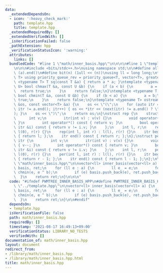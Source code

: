 ```yaml
---
data:
  _extendedDependsOn:
  - icon: ':heavy_check_mark:'
    path: template.hpp
    title: template.hpp
  _extendedRequiredBy: []
  _extendedVerifiedWith: []
  _isVerificationFailed: false
  _pathExtension: hpp
  _verificationStatusIcon: ':warning:'
  attributes:
    links: []
  bundledCode: "#line 1 \"math/inner_basis.hpp\"\n\n\n\n#line 1 \"template.hpp\"\n\
    \n\n\n#include <bits/stdc++.h>\nusing namespace std;\n\n#define all(a) (a).begin(),\
    \ (a).end()\n#define bit(n) (1ull << (n))\nusing ll = long long;\ntemplate <typename\
    \ T> using priority_queue_rev = priority_queue<T, vector<T>, greater<T>>;\ntemplate\
    \ <typename T> T sq(const T &a) { return a * a; }\ntemplate <typename T, typename\
    \ U> bool chmax(T &a, const U &b) {\n    if (a < b) {\n        a = b;\n      \
    \  return true;\n    }\n    return false;\n}\ntemplate <typename T, typename U>\
    \ bool chmin(T &a, const U &b) {\n    if (b < a) {\n        a = b;\n        return\
    \ true;\n    }\n    return false;\n}\ntemplate <typename T> ostream &operator<<(ostream\
    \ &os, const vector<T> &a) {\n    os << \"(\";\n    for (auto itr = a.begin();\
    \ itr != a.end(); itr++) { os << *itr << (next(itr) != a.end() ? \", \" : \"\"\
    ); }\n    os << \")\";\n    return os;\n}\nstruct rep {\n    struct itr {\n  \
    \      int v;\n        itr(int v) : v(v) {}\n        void operator++() { v++;\
    \ }\n        int operator*() const { return v; }\n        bool operator!=(const\
    \ itr &i) const { return v != i.v; }\n    };\n    int l, r;\n    rep(int r) :\
    \ l(0), r(r) {}\n    rep(int l, int r) : l(l), r(r) {}\n    itr begin() const\
    \ { return l; };\n    itr end() const { return r; };\n};\nstruct per {\n    struct\
    \ itr {\n        int v;\n        itr(int v) : v(v) {}\n        void operator++()\
    \ { v--; }\n        int operator*() const { return v; }\n        bool operator!=(const\
    \ itr &i) const { return v != i.v; }\n    };\n    int l, r;\n    per(int r) :\
    \ l(0), r(r) {}\n    per(int l, int r) : l(l), r(r) {}\n    itr begin() const\
    \ { return r - 1; };\n    itr end() const { return l - 1; };\n};\n\n\n#line 5\
    \ \"math/inner_basis.hpp\"\n\nvector<ll> inner_basis(vector<ll> a) {\n    vector<ll>\
    \ basis, ret;\n    for (ll e : a) {\n        ll e_ = e;\n        for (ll b : basis)\
    \ chmin(e, e ^ b);\n        if (e) basis.push_back(e), ret.push_back(e_);\n  \
    \  }\n    return ret;\n}\n\n\n"
  code: "#ifndef PWMTREE_INNER_BASIS_HPP\n#define PWMTREE_INNER_BASIS_HPP 1\n\n#include\
    \ \"../template.hpp\"\n\nvector<ll> inner_basis(vector<ll> a) {\n    vector<ll>\
    \ basis, ret;\n    for (ll e : a) {\n        ll e_ = e;\n        for (ll b : basis)\
    \ chmin(e, e ^ b);\n        if (e) basis.push_back(e), ret.push_back(e_);\n  \
    \  }\n    return ret;\n}\n\n#endif"
  dependsOn:
  - template.hpp
  isVerificationFile: false
  path: math/inner_basis.hpp
  requiredBy: []
  timestamp: '2021-08-17 16:49:13+09:00'
  verificationStatus: LIBRARY_NO_TESTS
  verifiedWith: []
documentation_of: math/inner_basis.hpp
layout: document
redirect_from:
- /library/math/inner_basis.hpp
- /library/math/inner_basis.hpp.html
title: math/inner_basis.hpp
---
```

